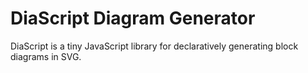 # DiaScript Diagram Generator

DiaScript is a tiny JavaScript library for declaratively generating block
diagrams in SVG.
